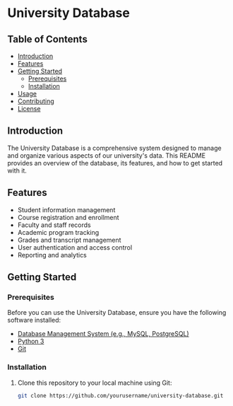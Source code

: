 # University Database


## Table of Contents

- [Introduction](#introduction)
- [Features](#features)
- [Getting Started](#getting-started)
  - [Prerequisites](#prerequisites)
  - [Installation](#installation)
- [Usage](#usage)
- [Contributing](#contributing)
- [License](#license)

## Introduction

The University Database is a comprehensive system designed to manage and organize various aspects of our university's data. This README provides an overview of the database, its features, and how to get started with it.

## Features

- Student information management
- Course registration and enrollment
- Faculty and staff records
- Academic program tracking
- Grades and transcript management
- User authentication and access control
- Reporting and analytics

## Getting Started

### Prerequisites

Before you can use the University Database, ensure you have the following software installed:

- [Database Management System (e.g., MySQL, PostgreSQL)](database_link)
- [Python 3](https://www.python.org/downloads/)
- [Git](https://git-scm.com/downloads)

### Installation

1. Clone this repository to your local machine using Git:

   ```bash
   git clone https://github.com/yourusername/university-database.git
